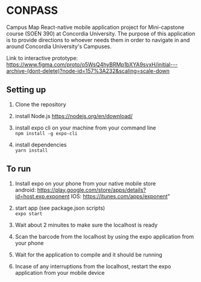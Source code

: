 # CONPASS
Campus Map React-native mobile application project for Mini-capstone course (SOEN 390) at Concordia University.
The purpose of this application is to provide directions to whoever needs them in order to navigate in and around Concordia University's Campuses.

Link to interactive prototype:
https://www.figma.com/proto/o5WsQ4hyBRMp1bXYA9svxH/initial---archive-(dont-delete)?node-id=157%3A232&scaling=scale-down


## Setting up
1. Clone the repository

1. install Node.js
https://nodejs.org/en/download/

2. install expo cli on your machine from your command line <br/>
`npm install -g expo-cli`

3. install dependencies <br/>
`yarn install`

## To run

1. Install expo on your phone from your native mobile store <br/>
android: https://play.google.com/store/apps/details?id=host.exp.exponent
IOS: https://itunes.com/apps/exponent"

2. start app (see package.json scripts) <br/>
`expo start`

3. Wait about 2 minuites to make sure the localhost is ready

4. Scan the barcode from the localhost by using the expo application from your phone

5. Wait for the application to compile and it should be running

6. Incase of any interruptions from the localhost, restart the expo application from your mobile device
